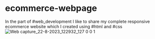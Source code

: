 # ecommerce-webpage
In the part of #web_development I like to share my complete responsive ecommerce website which I created using #html and #css
![Web capture_22-8-2023_122932_127 0 0 1](https://github.com/krishna0480/ecommerce-webpage/assets/116021061/5a811166-7e53-42be-9c46-1f0c286d59ce)

